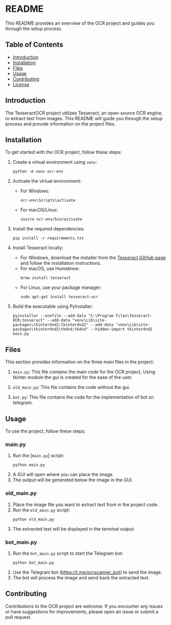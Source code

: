 # README

This README provides an overview of the OCR project and guides you through the setup process.

## Table of Contents
- [Introduction](#introduction)
- [Installation](#installation)
- [Files](#files)
- [Usage](#usage)
- [Contributing](#contributing)
- [License](#license)

## Introduction
The TesseractOCR project utilizes Tesseract, an open-source OCR engine, to extract text from images. This README will guide you through the setup process and provide information on the project files.

## Installation
To get started with the OCR project, follow these steps:

1. Create a virtual environment using `venv`:
    ```
    python -m venv ocr-env
    ```

2. Activate the virtual environment:
    - For Windows:
      ```
      ocr-env\Scripts\activate
      ```
    - For macOS/Linux:
      ```
      source ocr-env/bin/activate
      ```

3. Install the required dependencies:
    ```
    pip install -r requirements.txt
    ```

4. Install Tesseract locally:
    - For Windows, download the installer from the [Tesseract GitHub page](https://github.com/UB-Mannheim/tesseract/wiki) and follow the installation instructions.
    - For macOS, use Homebrew:
      ```
      brew install tesseract
      ```
    - For Linux, use your package manager:
      ```
      sudo apt-get install tesseract-ocr
      ```

5. Build the executable using PyInstaller:
    ```
    pyinstaller --onefile --add-data "C:\Program Files\Tesseract-OCR;tesseract" --add-data "venv\Lib\site-packages\tkinterdnd2;tkinterdnd2" --add-data "venv\Lib\site-packages\tkinterdnd2\tkdnd;tkdnd" --hidden-import tkinterdnd2 main.py 
    ```

## Files
This section provides information on the three main files in the project:

1. `main.py`: This file contains the main code for the OCR project, Using tkinter module the gui is created for the ease of the user.

2. `old_main.py`: This file contains the code without the gui.

3. `bot.py`: This file contains the code for the implementation of bot on telegram.

## Usage
To use the project, follow these steps:

### main.py
1. Run the [`main.py`] script:
    ```
    python main.py
    ```
2. A GUI will open where you can place the image.
3. The output will be generated below the image in the GUI.

### old_main.py
1. Place the image file you want to extract text from in the project code.
2. Run the `old_main.py` script:
    ```
    python old_main.py
    ```
3. The extracted text will be displayed in the terminal output.

### bot_main.py
1. Run the `bot_main.py` script to start the Telegram bot:
    ```
    python bot_main.py
    ```
2. Use the Telegram bot (https://t.me/ocrscanner_bot) to send the image.
3. The bot will process the image and send back the extracted text.

## Contributing
Contributions to the OCR project are welcome. If you encounter any issues or have suggestions for improvements, please open an issue or submit a pull request.

